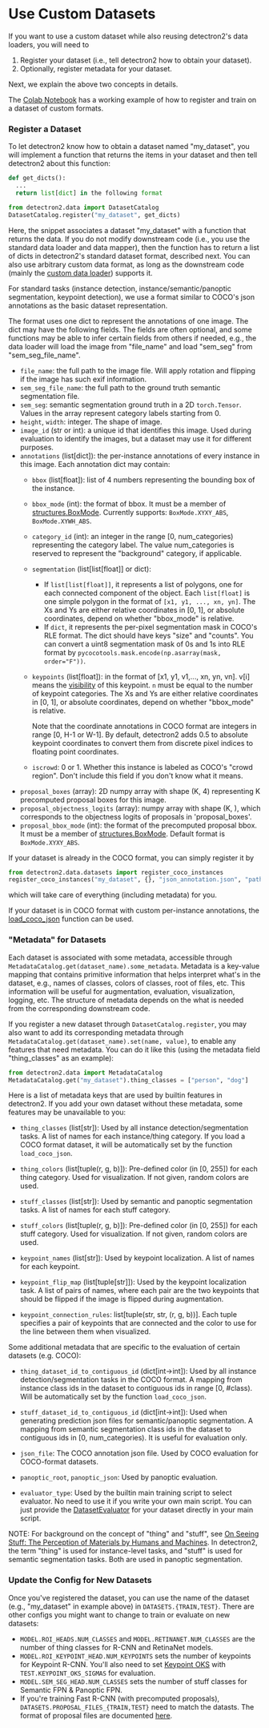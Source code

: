 # Use Custom Datasets

If you want to use a custom dataset while also reusing detectron2's data loaders,
you will need to

1. Register your dataset (i.e., tell detectron2 how to obtain your dataset).
2. Optionally, register metadata for your dataset.

Next, we explain the above two concepts in details.

The [Colab Notebook](https://colab.research.google.com/drive/16jcaJoc6bCFAQ96jDe2HwtXj7BMD_-m5)
has a working example of how to register and train on a dataset of custom formats.


### Register a Dataset

To let detectron2 know how to obtain a dataset named "my_dataset", you will implement
a function that returns the items in your dataset and then tell detectron2 about this
function:
```python
def get_dicts():
  ...
  return list[dict] in the following format

from detectron2.data import DatasetCatalog
DatasetCatalog.register("my_dataset", get_dicts)
```

Here, the snippet associates a dataset "my_dataset" with a function that returns the data.
If you do not modify downstream code (i.e., you use the standard data loader and data mapper),
then the function has to return a list of dicts in detectron2's standard dataset format, described
next. You can also use arbitrary custom data format, as long as the
downstream code (mainly the [custom data loader](data_loading.html)) supports it.

For standard tasks
(instance detection, instance/semantic/panoptic segmentation, keypoint detection),
we use a format similar to COCO's json annotations
as the basic dataset representation.

The format uses one dict to represent the annotations of
one image. The dict may have the following fields.
The fields are often optional, and some functions may be able to
infer certain fields from others if needed, e.g., the data loader
will load the image from "file_name" and load "sem_seg" from "sem_seg_file_name".

+ `file_name`: the full path to the image file. Will apply rotation and flipping if the image has such exif information.
+ `sem_seg_file_name`: the full path to the ground truth semantic segmentation file.
+ `sem_seg`: semantic segmentation ground truth in a 2D `torch.Tensor`. Values in the array represent
   category labels starting from 0.
+ `height`, `width`: integer. The shape of image.
+ `image_id` (str or int): a unique id that identifies this image. Used
	during evaluation to identify the images, but a dataset may use it for different purposes.
+ `annotations` (list[dict]): the per-instance annotations of every
  instance in this image. Each annotation dict may contain:
  + `bbox` (list[float]): list of 4 numbers representing the bounding box of the instance.
  + `bbox_mode` (int): the format of bbox.
    It must be a member of
    [structures.BoxMode](../modules/structures.html#detectron2.structures.BoxMode).
    Currently supports: `BoxMode.XYXY_ABS`, `BoxMode.XYWH_ABS`.
  + `category_id` (int): an integer in the range [0, num_categories) representing the category label.
    The value num_categories is reserved to represent the "background" category, if applicable.
  + `segmentation` (list[list[float]] or dict):
    + If `list[list[float]]`, it represents a list of polygons, one for each connected component
      of the object. Each `list[float]` is one simple polygon in the format of `[x1, y1, ..., xn, yn]`.
      The Xs and Ys are either relative coordinates in [0, 1], or absolute coordinates,
      depend on whether "bbox_mode" is relative.
    + If `dict`, it represents the per-pixel segmentation mask in COCO's RLE format. The dict should have
			keys "size" and "counts". You can convert a uint8 segmentation mask of 0s and 1s into
			RLE format by `pycocotools.mask.encode(np.asarray(mask, order="F"))`.
  + `keypoints` (list[float]): in the format of [x1, y1, v1,..., xn, yn, vn].
    v[i] means the [visibility](http://cocodataset.org/#format-data) of this keypoint.
    `n` must be equal to the number of keypoint categories.
    The Xs and Ys are either relative coordinates in [0, 1], or absolute coordinates,
    depend on whether "bbox_mode" is relative.

    Note that the coordinate annotations in COCO format are integers in range [0, H-1 or W-1].
    By default, detectron2 adds 0.5 to absolute keypoint coordinates to convert them from discrete
    pixel indices to floating point coordinates.
  + `iscrowd`: 0 or 1. Whether this instance is labeled as COCO's "crowd
    region". Don't include this field if you don't know what it means.
+ `proposal_boxes` (array): 2D numpy array with shape (K, 4) representing K precomputed proposal boxes for this image.
+ `proposal_objectness_logits` (array): numpy array with shape (K, ), which corresponds to the objectness
  logits of proposals in 'proposal_boxes'.
+ `proposal_bbox_mode` (int): the format of the precomputed proposal bbox.
  It must be a member of
  [structures.BoxMode](../modules/structures.html#detectron2.structures.BoxMode).
  Default format is `BoxMode.XYXY_ABS`.


If your dataset is already in the COCO format, you can simply register it by
```python
from detectron2.data.datasets import register_coco_instances
register_coco_instances("my_dataset", {}, "json_annotation.json", "path/to/image/dir")
```
which will take care of everything (including metadata) for you.

If your dataset is in COCO format with custom per-instance annotations,
the [load_coco_json](../modules/data.html#detectron2.data.datasets.load_coco_json) function can be used.


### "Metadata" for Datasets

Each dataset is associated with some metadata, accessible through
`MetadataCatalog.get(dataset_name).some_metadata`.
Metadata is a key-value mapping that contains primitive information that helps interpret what's in the dataset, e.g.,
names of classes, colors of classes, root of files, etc.
This information will be useful for augmentation, evaluation, visualization, logging, etc.
The structure of metadata depends on the what is needed from the corresponding downstream code.


If you register a new dataset through `DatasetCatalog.register`,
you may also want to add its corresponding metadata through
`MetadataCatalog.get(dataset_name).set(name, value)`, to enable any features that need metadata.
You can do it like this (using the metadata field "thing_classes" as an example):

```python
from detectron2.data import MetadataCatalog
MetadataCatalog.get("my_dataset").thing_classes = ["person", "dog"]
```

Here is a list of metadata keys that are used by builtin features in detectron2.
If you add your own dataset without these metadata, some features may be
unavailable to you:

* `thing_classes` (list[str]): Used by all instance detection/segmentation tasks.
  A list of names for each instance/thing category.
  If you load a COCO format dataset, it will be automatically set by the function `load_coco_json`.

* `thing_colors` (list[tuple(r, g, b)]): Pre-defined color (in [0, 255]) for each thing category.
  Used for visualization. If not given, random colors are used.

* `stuff_classes` (list[str]): Used by semantic and panoptic segmentation tasks.
  A list of names for each stuff category.

* `stuff_colors` (list[tuple(r, g, b)]): Pre-defined color (in [0, 255]) for each stuff category.
  Used for visualization. If not given, random colors are used.

* `keypoint_names` (list[str]): Used by keypoint localization. A list of names for each keypoint.

* `keypoint_flip_map` (list[tuple[str]]): Used by the keypoint localization task. A list of pairs of names,
  where each pair are the two keypoints that should be flipped if the image is
  flipped during augmentation.
* `keypoint_connection_rules`: list[tuple(str, str, (r, g, b))]. Each tuple specifies a pair of keypoints
  that are connected and the color to use for the line between them when visualized.

Some additional metadata that are specific to the evaluation of certain datasets (e.g. COCO):

* `thing_dataset_id_to_contiguous_id` (dict[int->int]): Used by all instance detection/segmentation tasks in the COCO format.
  A mapping from instance class ids in the dataset to contiguous ids in range [0, #class).
  Will be automatically set by the function `load_coco_json`.

* `stuff_dataset_id_to_contiguous_id` (dict[int->int]): Used when generating prediction json files for
  semantic/panoptic segmentation.
  A mapping from semantic segmentation class ids in the dataset
  to contiguous ids in [0, num_categories). It is useful for evaluation only.

* `json_file`: The COCO annotation json file. Used by COCO evaluation for COCO-format datasets.
* `panoptic_root`, `panoptic_json`: Used by panoptic evaluation.
* `evaluator_type`: Used by the builtin main training script to select
   evaluator. No need to use it if you write your own main script.
   You can just provide the [DatasetEvaluator](../modules/evaluation.html#detectron2.evaluation.DatasetEvaluator)
   for your dataset directly in your main script.

NOTE: For background on the concept of "thing" and "stuff", see
[On Seeing Stuff: The Perception of Materials by Humans and Machines](http://persci.mit.edu/pub_pdfs/adelson_spie_01.pdf).
In detectron2, the term "thing" is used for instance-level tasks,
and "stuff" is used for semantic segmentation tasks.
Both are used in panoptic segmentation.


### Update the Config for New Datasets

Once you've registered the dataset, you can use the name of the dataset (e.g., "my_dataset" in
example above) in `DATASETS.{TRAIN,TEST}`.
There are other configs you might want to change to train or evaluate on new datasets:

* `MODEL.ROI_HEADS.NUM_CLASSES` and `MODEL.RETINANET.NUM_CLASSES` are the number of thing classes
	for R-CNN and RetinaNet models.
* `MODEL.ROI_KEYPOINT_HEAD.NUM_KEYPOINTS` sets the number of keypoints for Keypoint R-CNN.
  You'll also need to set [Keypoint OKS](http://cocodataset.org/#keypoints-eval)
	with `TEST.KEYPOINT_OKS_SIGMAS` for evaluation.
* `MODEL.SEM_SEG_HEAD.NUM_CLASSES` sets the number of stuff classes for Semantic FPN & Panoptic FPN.
* If you're training Fast R-CNN (with precomputed proposals), `DATASETS.PROPOSAL_FILES_{TRAIN,TEST}`
	need to match the datasts. The format of proposal files are documented
	[here](../modules/data.html#detectron2.data.load_proposals_into_dataset).
